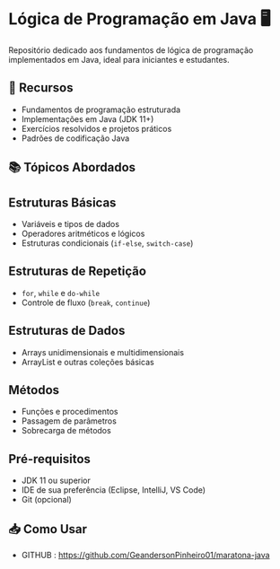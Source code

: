 # Lógica de Programação em Java 🖥️

Repositório dedicado aos fundamentos de lógica de programação implementados em Java, ideal para iniciantes e estudantes.

## 🚀 Recursos

- Fundamentos de programação estruturada
- Implementações em Java (JDK 11+)
- Exercícios resolvidos e projetos práticos
- Padrões de codificação Java

## 📚 Tópicos Abordados

## Estruturas Básicas
- Variáveis e tipos de dados
- Operadores aritméticos e lógicos
- Estruturas condicionais (`if-else`, `switch-case`)

## Estruturas de Repetição
- `for`, `while` e `do-while`
- Controle de fluxo (`break`, `continue`)

## Estruturas de Dados
- Arrays unidimensionais e multidimensionais
- ArrayList e outras coleções básicas

## Métodos
- Funções e procedimentos
- Passagem de parâmetros
- Sobrecarga de métodos

## Pré-requisitos

- JDK 11 ou superior
- IDE de sua preferência (Eclipse, IntelliJ, VS Code)
- Git (opcional)

## 📥 Como Usar

- GITHUB : https://github.com/GeandersonPinheiro01/maratona-java
